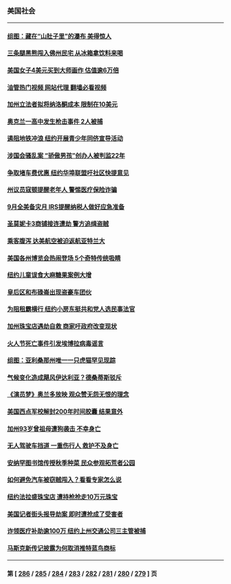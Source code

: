 ### 美国社会
---
#### [组图：藏在“山肚子里”的瀑布 美得惊人](../../pages/ncid1078160/n14068188.md?09070445) 
#### [三条腿黑熊闯入佛州民宅 从冰箱拿饮料来喝](../../pages/ncid1078160/n14068211.md?09070445) 
#### [美国女子4美元买到大师画作 估值逾6万倍](../../pages/ncid1078160/n14067860.md?09070445) 
#### [油管热门视频 网站代理 翻墙必看视频](http://138.2.39.72:81/youtube.html?epic-marker?09070445)
#### [加州立法者拟将纳洛酮成本 限制在10美元](../../pages/ncid1078160/n14068025.md?09070445) 
#### [奥克兰一高中发生枪击事件 2人被捕](../../pages/ncid1078160/n14068020.md?09070445) 
#### [遏阻地铁冲浪 纽约开展青少年同侪宣导活动](../../pages/ncid1078160/n14067823.md?09070445) 
#### [涉国会骚乱案 “骄傲男孩”创办人被判监22年](../../pages/ncid1078160/n14067818.md?09070445) 
#### [争取堵车费优惠 纽约华埠联盟吁社区快提意见](../../pages/ncid1078160/n14067829.md?09070445) 
#### [州议员寇顿提醒老年人 警惕医疗保险诈骗](../../pages/ncid1078160/n14067852.md?09070445) 
#### [9月全美备灾月 IRS提醒纳税人做好应急准备](../../pages/ncid1078160/n14067778.md?09070445) 
#### [圣莫妮卡3商铺接连遭劫 警方追缉盗贼](../../pages/ncid1078160/n14067764.md?09070445) 
#### [乘客腹泻 达美航空被迫返航亚特兰大](../../pages/ncid1078160/n14067729.md?09070445) 
#### [美国各州博览会热闹登场 5个奇特传统吸睛](../../pages/ncid1078160/n14067238.md?09070445) 
#### [纽约儿童误食大麻糖果案例大增](../../pages/ncid1078160/n14067216.md?09070445) 
#### [皇后区和布碌崙出现盗豪车团伙](../../pages/ncid1078160/n14067168.md?09070445) 
#### [为阻租霸横行 纽约小房东挺共和党人选民事法官](../../pages/ncid1078160/n14067170.md?09070445) 
#### [加州珠宝店遇劫自救 商家吁政府改变现状](../../pages/ncid1078160/n14067127.md?09070445) 
#### [火人节死亡事件引发埃博拉病毒谣言](../../pages/ncid1078160/n14067086.md?09070445) 
#### [组图：亚利桑那州唯一一只虎猫罕见现踪](../../pages/ncid1078160/n14066758.md?09070445) 
#### [气候变化造成飓风伊达利亚？德桑蒂斯驳斥](../../pages/ncid1078160/n14067023.md?09070445) 
#### [《演员梦》奥兰多放映 观众赞无怨无恨的理念](../../pages/ncid1078160/n14066947.md?09070445) 
#### [美国西点军校解封200年时间胶囊 结果意外](../../pages/ncid1078160/n14066692.md?09070445) 
#### [加州93岁曾祖母遭狗袭击 不幸身亡](../../pages/ncid1078160/n14066731.md?09070445) 
#### [无人驾驶车挡道 一重伤行人 救护不及身亡](../../pages/ncid1078160/n14066722.md?09070445) 
#### [安纳罕图书馆传授秋季种菜 民众参观拓荒者公园](../../pages/ncid1078160/n14066623.md?09070445) 
#### [如何避免汽车被窃贼闯入？看看专家怎么说](../../pages/ncid1078160/n14066631.md?09070445) 
#### [纽约法拉盛珠宝店 遭持枪抢走10万元珠宝](../../pages/ncid1078160/n14066587.md?09070445) 
#### [美国记者街头报导劫案 即时遭抢成了受害者](../../pages/ncid1078160/n14066549.md?09070445) 
#### [诈领医疗补助逾100万 纽约上州交通公司三主管被捕](../../pages/ncid1078160/n14066592.md?09070445) 
#### [马斯克新传记披露为何取消推特蓝鸟商标](../../pages/ncid1078160/n14066504.md?09070445) 

---
#### 第 [ [286](./286.md?09070445) / [285](./285.md?09070445) / [284](./284.md?09070445) / [283](./283.md?09070445) / [282](./282.md?09070445) / [281](./281.md?09070445) / [280](./280.md?09070445) / [279](./279.md?09070445) ] 页
